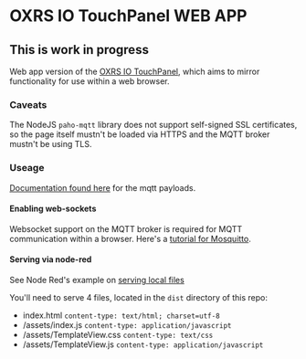 # OXRS IO TouchPanel WEB APP

## This is work in progress

Web app version of the [OXRS IO TouchPanel](https://oxrs.io/docs/firmware/touch-panel-esp32.html), which aims to mirror functionality for use within a web browser.

### Caveats

The NodeJS `paho-mqtt` library does not support self-signed SSL certificates, so the page itself mustn't be loaded via HTTPS and the MQTT broker mustn't be using TLS.

### Useage

[Documentation found here](https://oxrs.io/docs/firmware/touch-panel-esp32.html) for the mqtt payloads.

#### Enabling web-sockets

Websocket support on the MQTT broker is required for MQTT communication within a browser. Here's a [tutorial for Mosquitto](http://www.steves-internet-guide.com/mqtt-websockets/).

#### Serving via node-red

See Node Red's example on [serving local files](https://cookbook.nodered.org/http/serve-a-local-file)

You'll need to serve 4 files, located in the `dist` directory of this repo:

- index.html `content-type: text/html; charset=utf-8`
- /assets/index.js `content-type: application/javascript`
- /assets/TemplateView.css `content-type: text/css`
- /assets/TemplateView.js `content-type: application/javascript`
